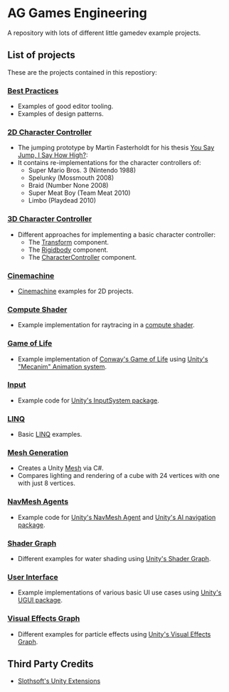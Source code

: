 # AG Games Engineering
A repository with lots of different little gamedev example projects.

## List of projects
These are the projects contained in this repostiory:

### [Best Practices](Assets/BestPractices)
- Examples of good editor tooling.
- Examples of design patterns.

### [2D Character Controller](Assets/CharacterController3D)
- The jumping prototype by Martin Fasterholdt for his thesis [You Say Jump, I Say How High?](http://www.digra.org/digital-library/publications/you-say-jump-i-say-how-high-operationalising-the-game-feel-of-jumping/):
- It contains re-implementations for the character controllers of:
  - Super Mario Bros. 3 (Nintendo 1988)
  - Spelunky (Mossmouth 2008)
  - Braid (Number None 2008)
  - Super Meat Boy (Team Meat 2010)
  - Limbo (Playdead 2010)

### [3D Character Controller](Assets/CharacterController3D)
- Different approaches for implementing a basic character controller:
  - The [Transform](https://docs.unity3d.com/ScriptReference/Transform.html) component.
  - The [Rigidbody](https://docs.unity3d.com/ScriptReference/Rigidbody.html) component.
  - The [CharacterController](https://docs.unity3d.com/ScriptReference/CharacterController.html) component.

### [Cinemachine](Assets/Cinemachine)
- [Cinemachine](https://docs.unity3d.com/Packages/com.unity.cinemachine@2.1/manual/index.html) examples for 2D projects.

### [Compute Shader](Assets/ComputeShader)
- Example implementation for raytracing in a [compute shader](https://docs.unity3d.com/Manual/class-ComputeShader.html).

### [Game of Life](Assets/GameOfLife)
- Example implementation of [Conway's Game of Life](https://en.wikipedia.org/wiki/Conway%27s_Game_of_Life) using [Unity's "Mecanim" Animation system](https://docs.unity3d.com/Manual/AnimationOverview.html).

### [Input](Assets/Input)
- Example code for [Unity's InputSystem package](https://docs.unity3d.com/Manual/com.unity.inputsystem.html).

### [LINQ](Assets/LINQ)
- Basic [LINQ](https://docs.microsoft.com/en-us/dotnet/csharp/programming-guide/concepts/linq/) examples.

### [Mesh Generation](Assets/MeshGeneration)
- Creates a Unity [Mesh](https://docs.unity3d.com/ScriptReference/Mesh.html) via C#.
- Compares lighting and rendering of a cube with 24 vertices with one with just 8 vertices.

### [NavMesh Agents](Assets/NavMeshAgents)
- Example code for [Unity's NavMesh Agent](https://docs.unity3d.com/ScriptReference/AI.NavMeshAgent.html) and [Unity's AI navigation package](https://docs.unity3d.com/Packages/com.unity.ai.navigation@1.0/manual/index.html).

### [Shader Graph](Assets/ShaderGraph)
- Different examples for water shading using [Unity's Shader Graph](https://unity.com/features/shader-graph).

### [User Interface](Assets/UI)
- Example implementations of various basic UI use cases using [Unity's UGUI package](https://docs.unity3d.com/Packages/com.unity.ugui@1.0/manual/index.html).

### [Visual Effects Graph](Assets/VisualEffectsGraph)
- Different examples for particle effects using [Unity's Visual Effects Graph](https://unity.com/visual-effect-graph).

## Third Party Credits
- [Slothsoft's Unity Extensions](https://openupm.com/packages/net.slothsoft.unity-extensions/)
